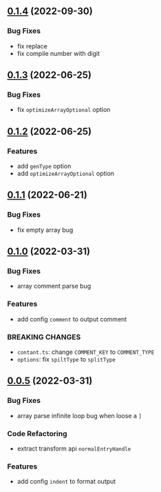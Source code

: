 ## [0.1.4](https://github.com/PatrickChen928/json2ts/compare/v0.1.3...v0.1.4) (2022-09-30)

### Bug Fixes

- fix replace
- fix compile number with digit

## [0.1.3](https://github.com/PatrickChen928/json2ts/compare/v0.1.2...v0.1.3) (2022-06-25)

### Bug Fixes

- fix `optimizeArrayOptional` option

## [0.1.2](https://github.com/PatrickChen928/json2ts/compare/v0.1.1...v0.1.2) (2022-06-25)

### Features

- add `genType` option
- add `optimizeArrayOptional` option

## [0.1.1](https://github.com/PatrickChen928/json2ts/compare/v0.1.0...v0.1.1) (2022-06-21)

### Bug Fixes

- fix empty array bug

## [0.1.0](https://github.com/PatrickChen928/json2ts/compare/v0.0.5...v0.1.0) (2022-03-31)

### Bug Fixes

- array comment parse bug

### Features

- add config `comment` to output comment

### BREAKING CHANGES

- `contant.ts`: change `COMMENT_KEY` to `COMMENT_TYPE`
- `options`: fix `spiltType` to `splitType`

## [0.0.5](https://github.com/PatrickChen928/json2ts/compare/v0.0.4...v0.0.5) (2022-03-31)

### Bug Fixes

- array parse infinite loop bug when loose a `]`

### Code Refactoring

- extract transform api `normalEntryHandle`

### Features

- add config `indent` to format output

